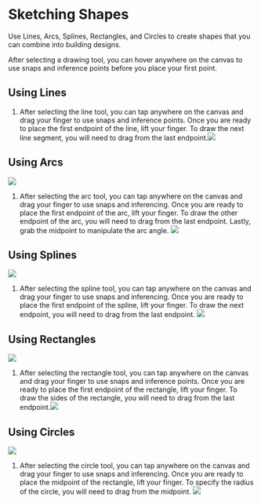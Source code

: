 # Sketching Shapes

Use Lines, Arcs, Splines, Rectangles, and Circles to create shapes that you can combine into building designs.

After selecting a drawing tool, you can hover anywhere on the canvas to use snaps and inference points before you place your first point.

## Using Lines

1. After selecting the line tool, you can tap anywhere on the canvas and drag your finger to use snaps and inference points. Once you are ready to place the first endpoint of the line, lift your finger. To draw the next line segment, you will need to drag from the last endpoint.![](Images/GUID-FD74FAAF-7780-46D8-B11C-D50B9F5664E2-low.png)

## Using Arcs

![](Images/GUID-9DB80E7B-E0BE-4EC1-B035-F01592BCE7F0-low.png) 
1. After selecting the arc tool, you can tap anywhere on the canvas and drag your finger to use snaps and inferencing. Once you are ready to place the first endpoint of the arc, lift your finger. To draw the other endpoint of the arc, you will need to drag from the last endpoint. Lastly, grab the midpoint to manipulate the arc angle. ![](Images/GUID-915B2074-524C-41DE-883C-D6B6B0C677A0-low.png)

## Using Splines

![](Images/GUID-70BC13C6-FED4-4BC2-BBFB-B4D0AE66A7FC-low.png) 
1. After selecting the spline tool, you can tap anywhere on the canvas and drag your finger to use snaps and inferencing. Once you are ready to place the first endpoint of the spline, lift your finger. To draw the next endpoint, you will need to drag from the last endpoint. ![](Images/GUID-A2B15D18-8DA7-4D00-A51E-A3CD83481B82-low.png)

## Using Rectangles

![](Images/GUID-8C3D33D8-5D89-4D52-9425-323604428765-low.png) 
1. After selecting the rectangle tool, you can tap anywhere on the canvas and drag your finger to use snaps and inference points. Once you are ready to place the first endpoint of the rectangle, lift your finger. To draw the sides of the rectangle, you will need to drag from the last endpoint.![](Images/GUID-1EA1C205-E466-4270-A5FC-2D6295C4C36A-low.png)

## Using Circles

![](Images/GUID-1193F05F-06CC-4415-A8E8-809D5824D25D-low.png) 
1. After selecting the circle tool, you can tap anywhere on the canvas and drag your finger to use snaps and inferencing. Once you are ready to place the midpoint of the rectangle, lift your finger. To specify the radius of the circle, you will need to drag from the midpoint. ![](Images/GUID-549C99ED-FF63-4A16-93D8-160290411B45-low.png)
